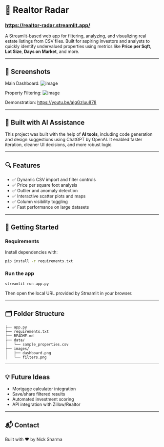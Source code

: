 # 🏡 Realtor Radar

### https://realtor-radar.streamlit.app/

A Streamlit-based web app for filtering, analyzing, and visualizing real estate listings from CSV files. Built for aspiring investors and analysts to quickly identify undervalued properties using metrics like **Price per Sqft**, **Lot Size**, **Days on Market**, and more.

---

## 📸 Screenshots

<!-- Upload images to the repo and reference them like below -->
Main Dashboard:
![image](https://github.com/user-attachments/assets/dd12dd4e-f2cd-4788-a540-9794a96ee520)

Property Filtering:
![image](https://github.com/user-attachments/assets/ea286155-a14e-4a60-9015-42827c278cb0)

Demonstration:
https://youtu.be/aIgGzIuu878

---

## 🧠 Built with AI Assistance

This project was built with the help of **AI tools**, including code generation and design suggestions using ChatGPT by OpenAI. It enabled faster iteration, cleaner UI decisions, and more robust logic.

---

## 🔍 Features

- ✅ Dynamic CSV import and filter controls
- ✅ Price per square foot analysis
- ✅ Outlier and anomaly detection
- ✅ Interactive scatter plots and maps
- ✅ Column visibility toggling
- ✅ Fast performance on large datasets

---

## 🚀 Getting Started

### Requirements

Install dependencies with:

```bash
pip install -r requirements.txt
```

### Run the app

```bash
streamlit run app.py
```

Then open the local URL provided by Streamlit in your browser.

---

## 🗂️ Folder Structure

```
├── app.py
├── requirements.txt
├── README.md
├── data/
│   └── sample_properties.csv
├── images/
│   ├── dashboard.png
│   └── filters.png
```

---

## 💡 Future Ideas

- Mortgage calculator integration
- Save/share filtered results
- Automated investment scoring
- API integration with Zillow/Realtor

---

## 📬 Contact

Built with ❤️ by Nick Sharma
